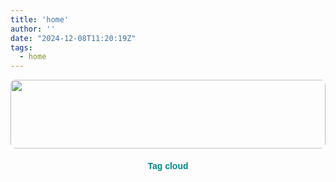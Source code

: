 ```yaml
---
title: 'home'
author: ''
date: "2024-12-08T11:20:19Z"
tags:
  - home
---
```


<style type="text/css">


a:hover{
color: #446478;
padding:5px;

}

body,
html {
  width: 100%;
  height: 100%;
  font-family: sans-serif;
}

.tagcloud{
  color: darkcyan;
  text-align: center;
  }


p{
text-align: center;
}

h2{
text-align: left;
}


h3{
text-align: left;
}

h4{
text-align: center;
}

h5{
text-align: center;
}



img {
  border-radius: 8px;
}

</style>

<body>


<p></p>

<img src="/./_index_files/banner.png" alt="" width="100%" height="110px"/>

<div class="tagcloud">

<center>

<H4>Tag cloud</H4>

<script>
$(document).ready(function(){
  $(".nav-tabs a").click(function(){
    $(this).tab('show');
  });
});

</div>

</script> 

</center>

</body>
</head>
</html>



 
